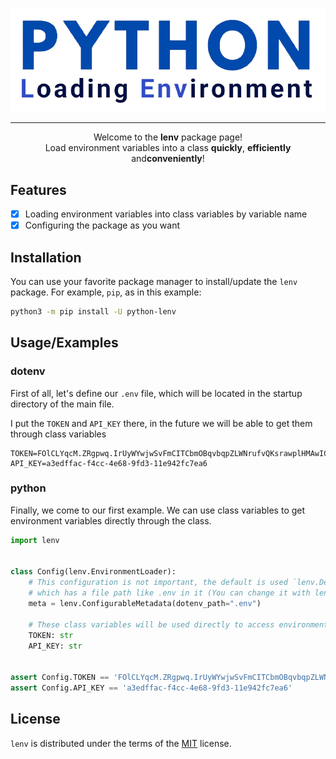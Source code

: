 ![python-lenv-logo](./docs/python-lenv-logo.png)

----

<center>Welcome to the <b>lenv</b> package page!</center>
<center>Load environment variables into a class <b>quickly</b>, <b>efficiently</b> and<b>conveniently</b>!</center>

## Features
 
- [x] Loading environment variables into class variables by variable name
- [x] Configuring the package as you want

## Installation

You can use your favorite package manager to install/update the `lenv` package. For example, `pip`, as in this example:

```bash
python3 -m pip install -U python-lenv
```

    
## Usage/Examples

### dotenv

First of all, let's define our `.env` file, which will be located in the startup directory of the main file.

I put the `TOKEN` and `API_KEY` there, in the future we will be able to get them through class variables

```dotenv
TOKEN=FOlCLYqcM.ZRgpwq.IrUyWYwjwSvFmCITCbmOBqvbqpZLWNrufvQKsrawplHMAwICSjBJvSlkJFaeENCrYkdOUeqSwmwQoMbTEJLLFLIGDLXaWF.HsNqciQnXitjhzXO
API_KEY=a3edffac-f4cc-4e68-9fd3-11e942fc7ea6
```

### python

Finally, we come to our first example. We can use class variables to get environment variables directly through the class.

```python
import lenv


class Config(lenv.EnvironmentLoader):
    # This configuration is not important, the default is used `lenv.DefaultMetadata` 
    # which has a file path like .env in it (You can change it with lenv.Config.DEFAULT_DOTENV_FILE_PATH). But for example, let's leave it
    meta = lenv.ConfigurableMetadata(dotenv_path=".env")
    
    # These class variables will be used directly to access environment variables －O－
    TOKEN: str
    API_KEY: str


assert Config.TOKEN == 'FOlCLYqcM.ZRgpwq.IrUyWYwjwSvFmCITCbmOBqvbqpZLWNrufvQKsrawplHMAwICSjBJvSlkJFaeENCrYkdOUeqSwmwQoMbTEJLLFLIGDLXaWF.HsNqciQnXitjhzXO'
assert Config.API_KEY == 'a3edffac-f4cc-4e68-9fd3-11e942fc7ea6'
```
## License

`lenv` is distributed under the terms of the [MIT](https://choosealicense.com/licenses/mit/) license.

 